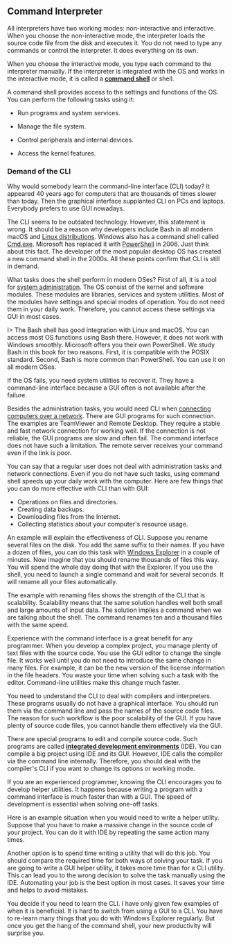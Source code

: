 ## Command Interpreter

All interpreters have two working modes: non-interactive and interactive. When you choose the non-interactive mode, the interpreter loads the source code file from the disk and executes it. You do not need to type any commands or control the interpreter. It does everything on its own.

When you choose the interactive mode, you type each command to the interpreter manually. If the interpreter is integrated with the OS and works in the interactive mode, it is called a [**command shell**](https://en.wikipedia.org/wiki/Shell_(computing)) or shell.

A command shell provides access to the settings and functions of the OS. You can perform the following tasks using it:

* Run programs and system services.

* Manage the file system.

* Control peripherals and internal devices.

* Access the kernel features.

### Demand of the CLI

Why would somebody learn the command-line interface (CLI) today? It appeared 40 years ago for computers that are thousands of times slower than today. Then the graphical interface supplanted CLI on PCs and laptops. Everybody prefers to use GUI nowadays.

The CLI seems to be outdated technology. However, this statement is wrong. It should be a reason why developers include Bash in all modern macOS and [Linux distributions](https://en.wikipedia.org/wiki/Linux_distribution). Windows also has a command shell called [Cmd.exe](https://en.wikipedia.org/wiki/Cmd.exe). Microsoft has replaced it with [PowerShell](https://en.wikipedia.org/wiki/PowerShell) in 2006. Just think about this fact. The developer of the most popular desktop OS has created a new command shell in the 2000s. All these points confirm that CLI is still in demand.

What tasks does the shell perform in modern OSes? First of all, it is a tool for [system administration](https://en.wikipedia.org/wiki/System_administrator). The OS consist of the kernel and software modules. These modules are libraries, services and system utilities. Most of the modules have settings and special modes of operation. You do not need them in your daily work. Therefore, you cannot access these settings via GUI in most cases.

I> The Bash shell has good integration with Linux and macOS. You can access most OS functions using Bash there. However, it does not work with Windows smoothly. Microsoft offers you their own PowerShell. We study Bash in this book for two reasons. First, it is compatible with the POSIX standard. Second, Bash is more common than PowerShell. You can use it on all modern OSes.

If the OS fails, you need system utilities to recover it. They have a command-line interface because a GUI often is not available after the failure.

Besides the administration tasks, you would need CLI when [connecting computers over a network](https://en.wikipedia.org/wiki/Remote_desktop_software). There are GUI programs for such connection. The examples are TeamViewer and Remote Desktop. They require a stable and fast network connection for working well. If the connection is not reliable, the GUI programs are slow and often fail. The command interface does not have such a limitation. The remote server receives your command even if the link is poor.

You can say that a regular user does not deal with administration tasks and network connections. Even if you do not have such tasks, using command shell speeds up your daily work with the computer. Here are few things that you can do more effective with CLI than with GUI:

* Operations on files and directories.
* Creating data backups.
* Downloading files from the Internet.
* Collecting statistics about your computer's resource usage.

An example will explain the effectiveness of CLI. Suppose you rename several files on the disk. You add the same suffix to their names. If you have a dozen of files, you can do this task with [Windows Explorer](https://en.wikipedia.org/wiki/File_Explorer) in a couple of minutes. Now imagine that you should rename thousands of files this way. You will spend the whole day doing that with the Explorer. If you use the shell, you need to launch a single command and wait for several seconds. It will rename all your files automatically.

The example with renaming files shows the strength of the CLI that is scalability. Scalability means that the same solution handles well both small and large amounts of input data. The solution implies a command when we are talking about the shell. The command renames ten and a thousand files with the same speed.

Experience with the command interface is a great benefit for any programmer. When you develop a complex project, you manage plenty of text files with the source code. You use the GUI editor to change the single file. It works well until you do not need to introduce the same change in many files. For example, it can be the new version of the license information in the file headers. You waste your time when solving such a task with the editor. Command-line utilities make this change much faster.

You need to understand the CLI to deal with compilers and interpreters. These programs usually do not have a graphical interface. You should run them via the command line and pass the names of the source code files. The reason for such workflow is the poor scalability of the GUI. If you have plenty of source code files, you cannot handle them effectively via the GUI.

There are special programs to edit and compile source code. Such programs are called [**integrated development environments**](https://en.wikipedia.org/wiki/Integrated_development_environment) (IDE). You can compile a big project using IDE and its GUI. However, IDE calls the compiler via the command line internally. Therefore, you should deal with the compiler's CLI if you want to change its options or working mode.

If you are an experienced programmer, knowing the CLI encourages you to develop helper utilities. It happens because writing a program with a command interface is much faster than with a GUI. The speed of development is essential when solving one-off tasks.

Here is an example situation when you would need to write a helper utility. Suppose that you have to make a massive change in the source code of your project. You can do it with IDE by repeating the same action many times.

Another option is to spend time writing a utility that will do this job. You should compare the required time for both ways of solving your task. If you are going to write a GUI helper utility, it takes more time than for a CLI utility. This can lead you to the wrong decision to solve the task manually using the IDE. Automating your job is the best option in most cases. It saves your time and helps to avoid mistakes.

You decide if you need to learn the CLI. I have only given few examples of when it is beneficial. It is hard to switch from using a GUI to a CLI. You have to re-learn many things that you do with Windows Explorer regularly. But once you get the hang of the command shell, your new productivity will surprise you.
